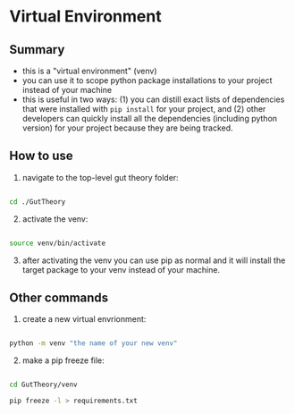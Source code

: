 # Virtual Environment

## Summary

- this is a "virtual environment" (venv)
- you can use it to scope python package installations to your project instead of your machine
- this is useful in two ways: (1) you can distill exact lists of dependencies that were installed with ```pip install``` for your project, and (2) other developers can quickly install all the dependencies (including python version) for your project because they are being tracked.

## How to use

1. navigate to the top-level gut theory folder:

```sh

cd ./GutTheory

```

2. activate the venv:

```sh

source venv/bin/activate

```

3. after activating the venv you can use pip as normal and it will install the target package to your venv instead of your machine.

## Other commands

1. create a new virtual envrionment:

```sh

python -m venv "the name of your new venv"

```

2. make a pip freeze file:

```sh

cd GutTheory/venv

pip freeze -l > requirements.txt

```